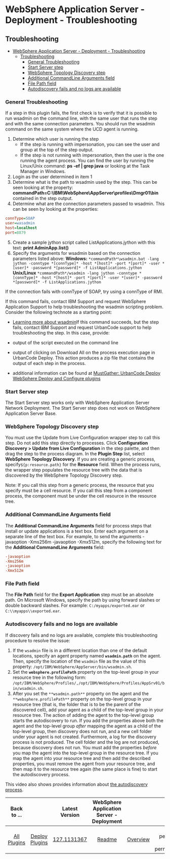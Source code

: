 
# WebSphere Application Server - Deployment - Troubleshooting

## Troubleshooting

- [WebSphere Application Server - Deployment - Troubleshooting](#websphere-application-server---deployment---troubleshooting)
  - [Troubleshooting](#troubleshooting)
    - [General Troubleshooting](#general-troubleshooting)
    - [Start Server step](#start-server-step)
    - [WebSphere Topology Discovery step](#websphere-topology-discovery-step)
    - [Additional CommandLine Arguments field](#additional-commandline-arguments-field)
    - [File Path field](#file-path-field)
    - [Autodiscovery fails and no logs are available](#autodiscovery-fails-and-no-logs-are-available)

### General Troubleshooting

If a step in this plugin fails, the first check is to verify that it is possible to run wsadmin on the command line, with the same user that runs the step and with the same connection parameters. You should run the wsadmin command on the same system where the UCD agent is running.

1. Determine which user is running the step
   - If the step is running with impersonation, you can see the user and group at the top of the step output.
   - If the step is not running with impersonation, then the user is the one running the agent process. You can find the user by running the Linux/Unix command: **ps -ef | grep java** or looking at the Task Manager in Windows.
2. Login as the user determined in item 1
3. Determine what is the path to wsadmin used by the step. This can be seen looking at the property: **commandPath=C:\IBM\WebSphere\AppServer\profiles\Dmgr01\bin** contained in the step output.
4. Determine what are the connection parameters passed to wsadmin. This can be seen by looking at the properties:

```ini
connType=SOAP
user=wasadmin
host=localhost
port=8879

```

5. Create a sample jython script called ListApplications.jython with this text: **print AdminApp.list()**
6. Specify the arguments for wsadmin based on the connection parameters listed above:
**Windows:** ``*commandPath*\wsadmin.bat -lang jython -conntype *[connType]* -host *[host]* -port *[port]* -user *[user]* -password *[password]* -f ListApplications.jython``
**Unix/Linux** ``*commandPath*/wsadmin -lang jython -conntype *[connType]* -host *[host]* -port *[port]* -user *[user]* -password *[password]* -f ListApplications.jython``

If the connection fails with connType of SOAP, try using a connType of RMI.

If this command fails, contact IBM Support and request WebSphere Application Support to help troubleshooting the wsadmin scripting problem. Consider the following technote as a starting point:

- [Learning more about wsadmin](http://www-01.ibm.com/support/docview.wss?uid=swg21242693)If this command succeeds, but the step fails, contact IBM Support and request UrbanCode support to help troubleshooting the step. In this case, provide:

- output of the script executed on the command line
- output of clicking on Download All on the process execution page in UrbanCode Deploy. This action produces a zip file that contains the output of each step in the process.
- additional information can be found at [MustGather: UrbanCode Deploy WebSphere Deploy and Configure plugins](http://www.ibm.com/support/docview.wss?uid=swg2C1000185)

### Start Server step

The Start Server step works only with WebSphere Application Server Network Deployment. The Start Server step does not work on WebSphere Application Server Base.

### WebSphere Topology Discovery step

You must use the Update from Live Configuration wrapper step to call this step. Do not add this step directly to processes. Click **Configuration Discovery > Update from Live Configuration** in the step palette, and then drag the step to the process diagram. In the **Plugin Step** list, select **WebSphere Topology Discovery**. If you are creating a generic process, specify``${p:resource.path}`` for the **Resource** field. When the process runs, the wrapper step populates the resource tree with the data that is discovered by the WebSphere Topology Discovery step.

Note: If you call this step from a generic process, the resource that you specify must be a cell resource. If you call this step from a component process, the component must be under the cell resource in the resource tree.

### Additional CommandLine Arguments field

The **Additional CommandLine Arguments** field for process steps that install or update applications is a text box. Enter each argument on a separate line of the text box. For example, to send the arguments -javaoption -Xms256m -javaoption -Xmx512m, specify the following text for the **Additional CommandLine Arguments** field:

```ini
-javaoption
-Xms256m
-javaoption
-Xmx512m
```

### File Path field

The **File Path** field for the **Export Application** step must be an absolute path. On Microsoft Windows, specify the path by using forward slashes or double backward slashes. For example: `C:/myapps/exported.ear` or `C:\\myapps\\exported.ear`.

### Autodiscovery fails and no logs are available

If discovery fails and no logs are available, complete this troubleshooting procedure to resolve the issue:

1. If the `wsadmin` file is in a different location than one of the default locations, specify an agent property named **`wsadmin.path`** on the agent. Then, specify the location of the `wsadmin` file as the value of this property: `/opt/IBM/WebSphere/AppServer/bin/wsadmin.sh`.
2. Set the **`websphere.profilePath`** property on the top-level group in your resource tree in the following form: `/opt/IBM/WebSphere/Profiles/,/opt/IBM/WebSphere/Profiles/AppSrv01/bin/wsadmin.sh`.
3. After you set the `**wsadmin.path**` property on the agent and the `**websphere.profilePath**` property on the top-level group in your resource tree (that is, the folder that is to be the parent of the discovered cell), add your agent as a child of the top-level group in your resource tree. The action of adding the agent to the top-level group starts the autodiscovery to run. If you add the properties above both the agent and the top-level group *after* mapping the agent as a child of the top-level group, then discovery does not run, and a new cell folder under your agent is not created. Furthermore, a log for the discovery process is not produced. The cell folder and the log are not produced, because discovery does not run. You must add the properties *before* you map the agent into the top-level group in the resource tree. If you map the agent into your resource tree and then add the described properties, you must remove the agent from your resource tree, and then map it to the resource tree again (the same place is fine) to start the autodiscovery process.

This video also shows provides information about [the autodiscovery process](https://www.urbancode.com/resource/auto-discovery-and-auto-configuration-in-plugins/).

|Back to ...||Latest Version|WebSphere Application Server - Deployment |||||||
| :---: | :---: | :---: | :---: | :---: | :---: | :---: | :---: | :---: | :---: |
|[All Plugins](../../index.md)|[Deploy Plugins](../README.md)|[127.1131367](https://raw.githubusercontent.com/UrbanCode/IBM-UCD-PLUGINS/main/files/Websphere/ucd-WebSphere-127.1131367.zip)|[Readme](README.md)|[Overview](overview.md)|[User permissions](user permissions.md)|[Usage](usage.md)|[Steps](steps.md)|[Roles](roles.md)|[Downloads](downloads.md)|
